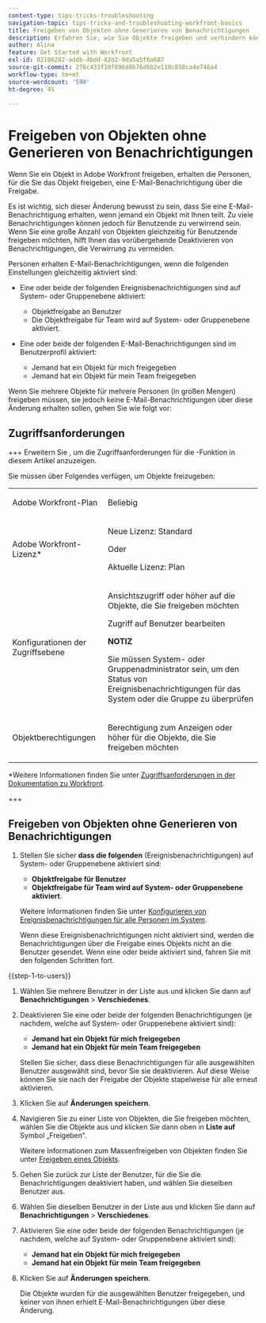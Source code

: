 ```yaml
---
content-type: tips-tricks-troubleshooting
navigation-topic: tips-tricks-and-troubleshooting-workfront-basics
title: Freigeben von Objekten ohne Generieren von Benachrichtigungen
description: Erfahren Sie, wie Sie Objekte freigeben und verhindern können, dass Benachrichtigungen über diese Änderung gesendet werden. Dies ist besonders hilfreich, wenn Sie Objekte stapelweise freigeben.
author: Alina
feature: Get Started with Workfront
exl-id: 02106282-addb-4bdd-82d2-9da5a5f6a687
source-git-commit: 276c433f18f896d0b76d6b2e118c858ca4e746a4
workflow-type: tm+mt
source-wordcount: '590'
ht-degree: 4%

---
```


# Freigeben von Objekten ohne Generieren von Benachrichtigungen

<!--Audited: 12/2024-->

Wenn Sie ein Objekt in Adobe Workfront freigeben, erhalten die Personen, für die Sie das Objekt freigeben, eine E-Mail-Benachrichtigung über die Freigabe.

Es ist wichtig, sich dieser Änderung bewusst zu sein, dass Sie eine E-Mail-Benachrichtigung erhalten, wenn jemand ein Objekt mit Ihnen teilt. Zu viele Benachrichtigungen können jedoch für Benutzende zu verwirrend sein. Wenn Sie eine große Anzahl von Objekten gleichzeitig für Benutzende freigeben möchten, hilft Ihnen das vorübergehende Deaktivieren von Benachrichtigungen, die Verwirrung zu vermeiden.

Personen erhalten E-Mail-Benachrichtigungen, wenn die folgenden Einstellungen gleichzeitig aktiviert sind:

* Eine oder beide der folgenden Ereignisbenachrichtigungen sind auf System- oder Gruppenebene aktiviert:

   * Objektfreigabe an Benutzer
   * Die Objektfreigabe für Team wird auf System- oder Gruppenebene aktiviert.
* Eine oder beide der folgenden E-Mail-Benachrichtigungen sind im Benutzerprofil aktiviert:

   * Jemand hat ein Objekt für mich freigegeben
   * Jemand hat ein Objekt für mein Team freigegeben

Wenn Sie mehrere Objekte für mehrere Personen (in großen Mengen) freigeben müssen, sie jedoch keine E-Mail-Benachrichtigungen über diese Änderung erhalten sollen, gehen Sie wie folgt vor:

## Zugriffsanforderungen

+++ Erweitern Sie , um die Zugriffsanforderungen für die -Funktion in diesem Artikel anzuzeigen.

Sie müssen über Folgendes verfügen, um Objekte freizugeben:

<table style="table-layout:auto"> 
 <col> 
 <col> 
 <tbody> 
  <tr> 
   <td role="rowheader">Adobe Workfront-Plan</td> 
   <td> <p>Beliebig </p> </td> 
  </tr> 
  <tr> 
   <td role="rowheader">Adobe Workfront-Lizenz*</td> 
   <td> <p>Neue Lizenz: Standard</p> 
   Oder
   <p>Aktuelle Lizenz: Plan</p>
   </td> 
  </tr> 
  <tr> 
   <td role="rowheader">Konfigurationen der Zugriffsebene</td> 
   <td> <p>Ansichtszugriff oder höher auf die Objekte, die Sie freigeben möchten</p>
   <p>Zugriff auf Benutzer bearbeiten</p>
   <p><b>NOTIZ</b></p>
   <p> Sie müssen System- oder Gruppenadministrator sein, um den Status von Ereignisbenachrichtigungen für das System oder die Gruppe zu überprüfen</p>
    </td> 
  </tr> 
  <tr> 
   <td role="rowheader">Objektberechtigungen</td> 
   <td> <p>Berechtigung zum Anzeigen oder höher für die Objekte, die Sie freigeben möchten</p></td> 
  </tr> 
 </tbody> 
</table>

*Weitere Informationen finden Sie unter [Zugriffsanforderungen in der Dokumentation zu Workfront](/help/quicksilver/administration-and-setup/add-users/access-levels-and-object-permissions/access-level-requirements-in-documentation.md).

+++

## Freigeben von Objekten ohne Generieren von Benachrichtigungen

1. Stellen Sie sicher **dass die folgenden** (Ereignisbenachrichtigungen) auf System- oder Gruppenebene aktiviert sind:

   * **Objektfreigabe für Benutzer**
   * **Objektfreigabe für Team wird auf System- oder Gruppenebene aktiviert**.

   Weitere Informationen finden Sie unter [Konfigurieren von Ereignisbenachrichtigungen für alle Personen im System](/help/quicksilver/administration-and-setup/manage-workfront/emails/configure-event-notifications-for-everyone-in-the-system.md).

   Wenn diese Ereignisbenachrichtigungen nicht aktiviert sind, werden die Benachrichtigungen über die Freigabe eines Objekts nicht an die Benutzer gesendet. Wenn eine oder beide aktiviert sind, fahren Sie mit den folgenden Schritten fort.

{{step-1-to-users}}

1. Wählen Sie mehrere Benutzer in der Liste aus und klicken Sie dann auf **Benachrichtigungen** > **Verschiedenes**.
1. Deaktivieren Sie eine oder beide der folgenden Benachrichtigungen (je nachdem, welche auf System- oder Gruppenebene aktiviert sind):

   * **Jemand hat ein Objekt für mich freigegeben**
   * **Jemand hat ein Objekt für mein Team freigegeben**

   Stellen Sie sicher, dass diese Benachrichtigungen für alle ausgewählten Benutzer ausgewählt sind, bevor Sie sie deaktivieren. Auf diese Weise können Sie sie nach der Freigabe der Objekte stapelweise für alle erneut aktivieren.

1. Klicken Sie auf **Änderungen speichern**.
1. Navigieren Sie zu einer Liste von Objekten, die Sie freigeben möchten, wählen Sie die Objekte aus und klicken Sie dann oben in **Liste auf** Symbol „Freigeben“.

   Weitere Informationen zum Massenfreigeben von Objekten finden Sie unter [Freigeben eines Objekts](/help/quicksilver/workfront-basics/grant-and-request-access-to-objects/share-an-object.md).

1. Gehen Sie zurück zur Liste der Benutzer, für die Sie die Benachrichtigungen deaktiviert haben, und wählen Sie dieselben Benutzer aus.
1. Wählen Sie dieselben Benutzer in der Liste aus und klicken Sie dann auf **Benachrichtigungen** > **Verschiedenes**.
1. Aktivieren Sie eine oder beide der folgenden Benachrichtigungen (je nachdem, welche auf System- oder Gruppenebene aktiviert sind):

   * **Jemand hat ein Objekt für mich freigegeben**
   * **Jemand hat ein Objekt für mein Team freigegeben**

1. Klicken Sie auf **Änderungen speichern**.

   Die Objekte wurden für die ausgewählten Benutzer freigegeben, und keiner von ihnen erhielt E-Mail-Benachrichtigungen über diese Änderung.
